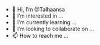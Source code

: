 - 👋 Hi, I’m @Talhaansa
- 👀 I’m interested in ...
- 🌱 I’m currently learning ...
- 💞️ I’m looking to collaborate on ...
- 📫 How to reach me ...

<!---
Talhaansa/Talhaansa is a ✨ special ✨ repository because its `README.md` (this file) appears on your GitHub profile.
You can click the Preview link to take a look at your changes.
--->
